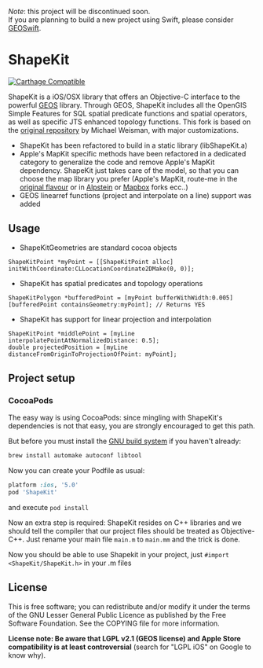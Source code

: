 _Note_: this project will be discontinued soon.  
If you are planning to build a new project using Swift, please consider [GEOSwift](https://github.com/andreacremaschi/GEOSwift).


# ShapeKit

[![Carthage Compatible](https://img.shields.io/badge/Carthage-compatible-4BC51D.svg?style=flat)](https://github.com/Carthage/Carthage)

ShapeKit is a iOS/OSX library that offers an Objective-C interface to the powerful [GEOS](http://trac.osgeo.org/geos/) library.
Through GEOS, ShapeKit includes all the OpenGIS Simple Features for SQL spatial predicate functions and spatial operators, as well as specific JTS enhanced topology functions.
This fork is based on the [original repository](https://github.com/mweisman/ShapeKit) by Michael Weisman, with major customizations.
- ShapeKit has been refactored to build in a static library (libShapeKit.a)
- Apple's MapKit specific methods have been refactored in a dedicated category to generalize the code and remove Apple's MapKit dependency. ShapeKit just takes care of the model, so that you can choose the map library you prefer (Apple's MapKit, route-me in the [original flavour](https://github.com/route-me/route-me) or in [Alpstein](http://github.com/Alpstein) or [Mapbox](https://github.com/mapbox/mapbox-ios-sdk) forks ecc..)
- GEOS linearref functions (project and interpolate on a line) support was added


## Usage

* ShapeKitGeometries are standard cocoa objects

```objc
ShapeKitPoint *myPoint = [[ShapeKitPoint alloc] initWithCoordinate:CLLocationCoordinate2DMake(0, 0)];
```

* ShapeKit has spatial predicates and topology operations

```objc
ShapeKitPolygon *bufferedPoint = [myPoint bufferWithWidth:0.005]
[bufferedPoint containsGeometry:myPoint]; // Returns YES
```

* ShapeKit has support for linear projection and interpolation 

```objc
ShapeKitPoint *middlePoint = [myLine interpolatePointAtNormalizedDistance: 0.5];
double projectedPosition = [myLine distanceFromOriginToProjectionOfPoint: myPoint];
```

## Project setup

### CocoaPods
The easy way is using CocoaPods: since mingling with ShapeKit's dependencies is not that easy, you are strongly encouraged to get this path.

But before you must install the [GNU build system](http://en.wikipedia.org/wiki/GNU_build_system) if you haven't already:

```bash
brew install automake autoconf libtool
```

Now you can create your Podfile as usual:

```ruby
platform :ios, '5.0'
pod 'ShapeKit'
```

and execute ```pod install```

Now an extra step is required: ShapeKit resides on C++ libraries and we should tell the compiler that our project files should be treated as Objective-C++. Just rename your main file `main.m` to `main.mm` and the trick is done.

Now you should be able to use Shapekit in your project, just `#import <ShapeKit/ShapeKit.h>` in your .m files


## License

This is free software; you can redistribute and/or modify it under the terms of the GNU Lesser General Public Licence as published by the Free Software Foundation. See the COPYING file for more information.

**License note: Be aware that LGPL v2.1 (GEOS license) and Apple Store compatibility is at least controversial** (search for "LGPL iOS" on Google to know why).
